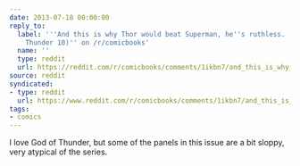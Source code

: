 ```yaml
---
date: 2013-07-18 00:00:00
reply_to:
  label: '''And this is why Thor would beat Superman, he''s ruthless. (Thor: God of
    Thunder 10)'' on /r/comicbooks'
  name: ''
  type: reddit
  url: https://reddit.com/r/comicbooks/comments/1ikbn7/and_this_is_why_thor_would_beat_superman_hes/
source: reddit
syndicated:
- type: reddit
  url: https://www.reddit.com/r/comicbooks/comments/1ikbn7/and_this_is_why_thor_would_beat_superman_hes/cb5a21t/
tags:
- comics
---
```


I love God of Thunder, but some of the panels in this issue are a bit sloppy, very atypical of the series.